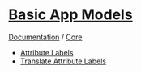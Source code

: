 # [Basic App Models](http://basic-app.com/docs/core/models)

[Documentation](/docs) / [Core](/docs/core)

  - [Attribute Labels](/docs/core/models/attribute-labels.md)
  - [Translate Attribute Labels](/docs/core/models/translate-attribute-labels.md)